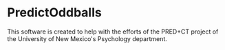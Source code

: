 # PredictOddballs

This software is created to help with the efforts of the PRED+CT project 
of the University of New Mexico's Psychology department.
